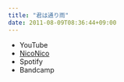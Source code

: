 ```yaml
---
title: "君は通り雨"
date: 2011-08-09T08:36:44+09:00
---
```


- YouTube
- [NicoNico](https://nico.ms/sm15256501)
- Spotify
- Bandcamp

